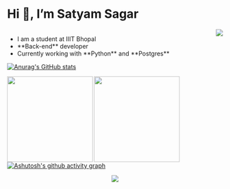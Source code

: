 # Hi 👋, I’m Satyam Sagar

<span style="float:left;">
	<ul>
		<li>I am a student at IIIT Bhopal</li>
		<li>**Back-end** developer</li>
		<li>Currently working with **Python** and **Postgres**</li>
	</ul>
</span>

<img style="float: right;" src="https://c.tenor.com/y2JXkY1pXkwAAAAC/cat-computer.gif"/>

[![Anurag's GitHub stats](https://github-readme-stats.vercel.app/api?username=satyamrs00&theme=radical&count_private=true&show_icons=true)](https://github.com/anuraghazra/github-readme-stats)

<a href="https://github.com/anuraghazra/github-readme-stats">
	<img align="left" src="https://github-readme-stats.vercel.app/api/top-langs/?username=satyamrs00&layout=compact&theme=dark" height="200"/>
</a>
<a href="https://git.io/streak-stats">
	<img align="left" src="https://github-readme-streak-stats.herokuapp.com/?user=satyamrs00&theme=dark" height="200"/>
</a>

<!-- [![GitHub Trends SVG](https://api.githubtrends.io/user/svg/satyamrs00/langs?time_range=three_months&include_private=True&theme=dark)](https://githubtrends.io) -->

<br>
<br>

[![Ashutosh's github activity graph](https://activity-graph.herokuapp.com/graph?username=satyamrs00&theme=xcode)](https://github.com/ashutosh00710/github-readme-activity-graph)



<!-- <img src="https://github-contribution-graph.ez4o.com/?username=satyamrs00&last_n_days=10&img_url=https%3A%2F%2Fimage.cache.storm.mg%2Fmedia%2Fimage%2F2021%2F03%2F05%2F20210305-031458_U22011_M676060_ca39.gif"/> -->


<p align="center">
  <a href="https://skillicons.dev">
    <img src="https://skillicons.dev/icons?i=git,github,python,django,postgres,html,css,js,heroku,bootstrap,c,cpp,flask,vscode,stackoverflow&perline=50" />
  </a>
</p>

<!---
satyamrs00/satyamrs00 is a ✨ special ✨ repository because its `README.md` (this file) appears on your GitHub profile.
You can click the Preview link to take a look at your changes.
--->